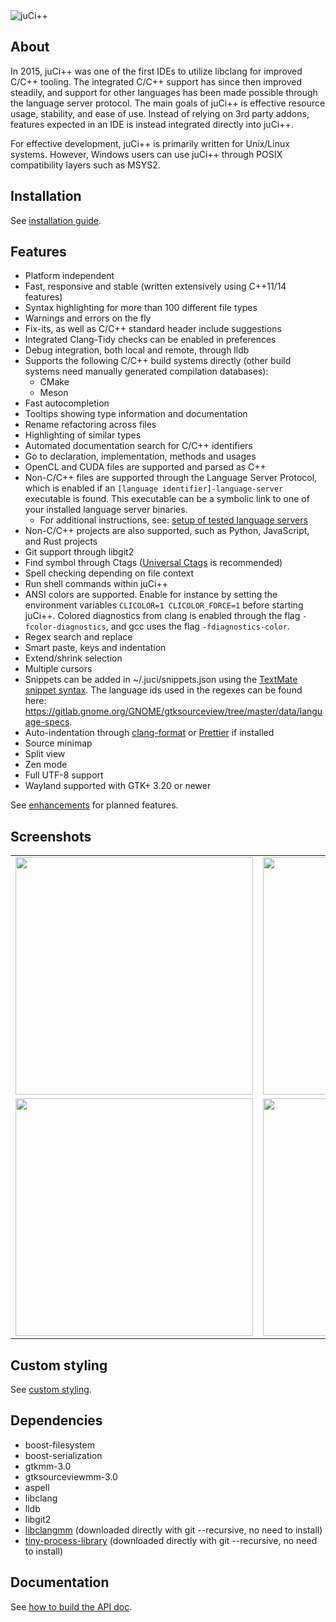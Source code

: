 <img alt="juCi++" src="share/juci.png" />

## About

In 2015, juCi++ was one of the first IDEs to utilize libclang for improved C/C++ tooling. The
integrated C/C++ support has since then improved steadily, and support for other languages has been
made possible through the language server protocol. The main goals of juCi++ is effective resource
usage, stability, and ease of use. Instead of relying on 3rd party addons, features expected in an
IDE is instead integrated directly into juCi++.

For effective development, juCi++ is primarily written for Unix/Linux systems. However, Windows
users can use juCi++ through POSIX compatibility layers such as MSYS2.

## Installation

See [installation guide](docs/install.md).

## Features

- Platform independent
- Fast, responsive and stable (written extensively using C++11/14 features)
- Syntax highlighting for more than 100 different file types
- Warnings and errors on the fly
- Fix-its, as well as C/C++ standard header include suggestions
- Integrated Clang-Tidy checks can be enabled in preferences
- Debug integration, both local and remote, through lldb
- Supports the following C/C++ build systems directly (other build systems need manually generated
  compilation databases):
  - CMake
  - Meson
- Fast autocompletion
- Tooltips showing type information and documentation
- Rename refactoring across files
- Highlighting of similar types
- Automated documentation search for C/C++ identifiers
- Go to declaration, implementation, methods and usages
- OpenCL and CUDA files are supported and parsed as C++
- Non-C/C++ files are supported through the Language Server Protocol, which is enabled if an
  `[language identifier]-language-server` executable is found. This executable can be a symbolic
  link to one of your installed language server binaries.
  - For additional instructions, see: [setup of tested language servers](docs/language_servers.md)
- Non-C/C++ projects are also supported, such as Python, JavaScript, and Rust projects
- Git support through libgit2
- Find symbol through Ctags ([Universal Ctags](https://github.com/universal-ctags/ctags) is
  recommended)
- Spell checking depending on file context
- Run shell commands within juCi++
- ANSI colors are supported. Enable for instance by setting the environment variables
  `CLICOLOR=1 CLICOLOR_FORCE=1` before starting juCi++. Colored diagnostics from clang is enabled
  through the flag `-fcolor-diagnostics`, and gcc uses the flag `-fdiagnostics-color`.
- Regex search and replace
- Smart paste, keys and indentation
- Extend/shrink selection
- Multiple cursors
- Snippets can be added in ~/.juci/snippets.json using the
  [TextMate snippet syntax](https://macromates.com/manual/en/snippets). The language ids used in the
  regexes can be found here:
  https://gitlab.gnome.org/GNOME/gtksourceview/tree/master/data/language-specs.
- Auto-indentation through [clang-format](http://clang.llvm.org/docs/ClangFormat.html) or
  [Prettier](https://github.com/prettier/prettier) if installed
- Source minimap
- Split view
- Zen mode
- Full UTF-8 support
- Wayland supported with GTK+ 3.20 or newer

See
[enhancements](https://gitlab.com/cppit/jucipp/issues?scope=all&state=opened&label_name[]=enhancement)
for planned features.

## Screenshots

<table border="0">
<tr>
<td><img src="docs/images/screenshot1c.png" width="380"/></td>
<td><img src="docs/images/screenshot2c.png" width="380"/></td>
</tr><tr>
<td><img src="docs/images/screenshot3c.png" width="380"/></td>
<td><img src="docs/images/screenshot4b.png" width="380"/></td>
</tr>
</table>

## Custom styling

See [custom styling](docs/custom_styling.md).

## Dependencies

- boost-filesystem
- boost-serialization
- gtkmm-3.0
- gtksourceviewmm-3.0
- aspell
- libclang
- lldb
- libgit2
- [libclangmm](http://gitlab.com/cppit/libclangmm/) (downloaded directly with git --recursive, no
  need to install)
- [tiny-process-library](http://gitlab.com/eidheim/tiny-process-library/) (downloaded directly with
  git --recursive, no need to install)

## Documentation

See [how to build the API doc](docs/api.md).
